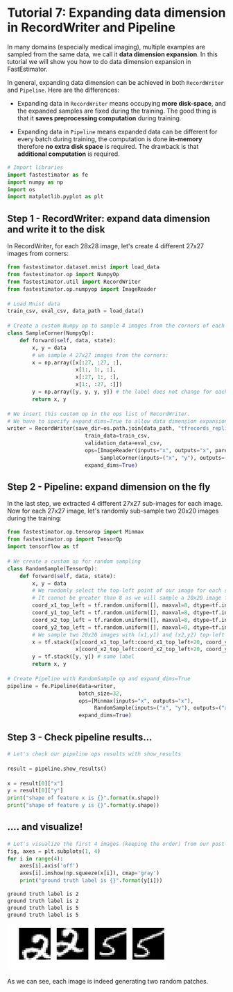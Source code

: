 # Tutorial 7: Expanding data dimension in RecordWriter and Pipeline

In many domains (especially medical imaging), multiple examples are sampled from the same data, we call it __data dimension expansion__. In this tutorial we will show you how to do data dimension expansion in FastEstimator.

In general, expanding data dimension can be achieved in both `RecordWriter` and `Pipeline`. Here are the differences:

* Expanding data in `RecordWriter` means occupying __more disk-space__, and the expanded samples are fixed during the training. The good thing is that it __saves preprocessing computation__ during training.

* Expanding data in `Pipeline` means expanded data can be different for every batch during training, the computation is done __in-memory__ therefore __no extra disk space__ is required. The drawback is that __additional computation__ is required.


```python
# Import libraries
import fastestimator as fe
import numpy as np
import os
import matplotlib.pyplot as plt
```

## Step 1 - RecordWriter: expand data dimension and write it to the disk

In RecordWriter, for each 28x28 image, let's create 4 different 27x27 images from corners:


```python
from fastestimator.dataset.mnist import load_data
from fastestimator.op import NumpyOp
from fastestimator.util import RecordWriter
from fastestimator.op.numpyop import ImageReader

# Load Mnist data
train_csv, eval_csv, data_path = load_data()

# Create a custom Numpy op to sample 4 images from the corners of each image
class SampleCorner(NumpyOp):
    def forward(self, data, state):
        x, y = data
        # we sample 4 27x27 images from the corners:
        x = np.array([x[:27, :27, :],
                      x[1:, 1:, :],
                      x[:27, 1:, :],
                      x[1:, :27, :]])
        y = np.array([y, y, y, y]) # the label does not change for each sampled image
        return x, y

# We insert this custom op in the ops list of RecordWriter.
# We have to specify expand_dims=True to allow data dimension expansion.
writer = RecordWriter(save_dir=os.path.join(data_path, "tfrecords_replicate"),
                         train_data=train_csv,
                         validation_data=eval_csv,
                         ops=[ImageReader(inputs="x", outputs="x", parent_path=data_path, grey_scale=True),
                              SampleCorner(inputs=("x", "y"), outputs=("x", "y"))],
                         expand_dims=True)
```

## Step 2 - Pipeline: expand dimension on the fly

In the last step, we extracted 4 different 27x27 sub-images for each image. Now for each 27x27 image, let's randomly sub-sample two 20x20 images during the training:


```python
from fastestimator.op.tensorop import Minmax
from fastestimator.op import TensorOp
import tensorflow as tf

# We create a custom op for random sampling 
class RandomSample(TensorOp):
    def forward(self, data, state):
        x, y = data
        # We randomly select the top-left point of our image for each sample (x and y coordinate)
        # It cannot be greater than 8 as we will sample a 20x20 image from a 27x27 one
        coord_x1_top_left = tf.random.uniform([], maxval=8, dtype=tf.int32)
        coord_y1_top_left = tf.random.uniform([], maxval=8, dtype=tf.int32)
        coord_x2_top_left = tf.random.uniform([], maxval=8, dtype=tf.int32)
        coord_y2_top_left = tf.random.uniform([], maxval=8, dtype=tf.int32)
        # We sample two 20x20 images with (x1,y1) and (x2,y2) top-left corner.
        x = tf.stack([x[coord_x1_top_left:coord_x1_top_left+20, coord_y1_top_left:coord_y1_top_left+20, :], 
                      x[coord_x2_top_left:coord_x2_top_left+20, coord_y2_top_left:coord_y2_top_left+20, :]])
        y = tf.stack([y, y]) # same label
        return x, y

# Create Pipeline with RandomSample op and expand_dims=True
pipeline = fe.Pipeline(data=writer,
                       batch_size=32,
                       ops=[Minmax(inputs="x", outputs="x"),
                            RandomSample(inputs=("x", "y"), outputs=("x", "y"))],
                       expand_dims=True)
```

## Step 3 - Check pipeline results...


```python
# Let's check our pipeline ops results with show_results

result = pipeline.show_results()

x = result[0]["x"]
y = result[0]["y"]
print("shape of feature x is {}".format(x.shape))
print("shape of feature y is {}".format(y.shape))
```

## .... and visualize!


```python
# Let's visualize the first 4 images (keeping the order) from our post-pipeline data:
fig, axes = plt.subplots(1, 4)
for i in range(4):
    axes[i].axis('off')
    axes[i].imshow(np.squeeze(x[i]), cmap='gray')
    print("ground truth label is {}".format(y[i]))
```

    ground truth label is 2
    ground truth label is 2
    ground truth label is 5
    ground truth label is 5



![png](t07_expand_data_dimension_files/t07_expand_data_dimension_9_1.png)


As we can see, each image is indeed generating two random patches.
